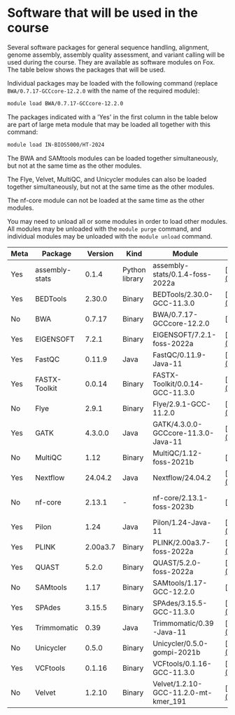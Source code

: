 # Software that will be used in the course

Several software packages for general sequence handling, alignment, genome assembly, assembly quality assessment, and variant calling will be used during the course. They are available as software modules on Fox. The table below shows the packages that will be used.

Individual packages may be loaded with the following command (replace `BWA/0.7.17-GCCcore-12.2.0` with the name of the required module):

```sh
module load BWA/0.7.17-GCCcore-12.2.0
```

The packages indicated with a 'Yes' in the first column in the table below are part of large meta module that may be loaded all together with this command:

```sh
module load IN-BIOS5000/HT-2024
```

The BWA and SAMtools modules can be loaded together simultaneously, but not at the same time as the other modules.

The Flye, Velvet, MultiQC, and Unicycler modules can also be loaded together simultaneously, but not at the same time as the other modules.

The nf-core module can not be loaded at the same time as the other modules.

You may need to unload all or some modules in order to load other modules. All modules may be unloaded with the `module purge` command, and individual modules may be unloaded with the `module unload` command.


Meta | Package | Version | Kind | Module | Documentation | Source code repository
----|---------|---------|------|--------|---------------|-----------------------
Yes | assembly-stats | 0.1.4 | Python library | assembly-stats/0.1.4-foss-2022a | [https://pypi.org/project/assembly-stats](https://pypi.org/project/assembly-stats) | [https://github.com/MikeTrizna/assembly_stats](https://github.com/MikeTrizna/assembly_stats)
Yes | BEDTools | 2.30.0 | Binary | BEDTools/2.30.0-GCC-11.3.0 | [https://bedtools.readthedocs.io/en/latest](https://bedtools.readthedocs.io/en/latest) | [https://github.com/arq5x/bedtools2](https://github.com/arq5x/bedtools2)
No  | BWA | 0.7.17 | Binary | BWA/0.7.17-GCCcore-12.2.0 | [https://github.com/lh3/bwa](https://github.com/lh3/bwa) | [https://github.com/lh3/bwa](https://github.com/lh3/bwa)
Yes | EIGENSOFT | 7.2.1 | Binary | EIGENSOFT/7.2.1-foss-2022a | [https://github.com/DReichLab/EIG](https://github.com/DReichLab/EIG) |  [https://github.com/DReichLab/EIG](https://github.com/DReichLab/EIG)
Yes | FastQC | 0.11.9 | Java | FastQC/0.11.9-Java-11 | [https://www.bioinformatics.babraham.ac.uk/projects/fastqc](https://www.bioinformatics.babraham.ac.uk/projects/fastqc) | [https://github.com/s-andrews/FastQC](https://github.com/s-andrews/FastQC)
Yes | FASTX-Toolkit | 0.0.14 | Binary | FASTX-Toolkit/0.0.14-GCC-11.3.0 | [https://github.com/agordon/fastx_toolkit](https://github.com/agordon/fastx_toolkit) | [https://github.com/agordon/fastx_toolkit](https://github.com/agordon/fastx_toolkit)
No  | Flye | 2.9.1 | Binary | Flye/2.9.1-GCC-11.2.0 | [https://github.com/fenderglass/Flye](https://github.com/fenderglass/Flye) | [https://github.com/fenderglass/Flye](https://github.com/fenderglass/Flye)
Yes | GATK | 4.3.0.0 | Java | GATK/4.3.0.0-GCCcore-11.3.0-Java-11 | [https://gatk.broadinstitute.org/hc/en-us](https://gatk.broadinstitute.org/hc/en-us) | [https://github.com/broadinstitute/gatk](https://github.com/broadinstitute/gatk)
No  | MultiQC | 1.12 | Binary | MultiQC/1.12-foss-2021b | [https://multiqc.info](https://multiqc.info) | [https://github.com/ewels/MultiQC](https://github.com/ewels/MultiQC)
Yes | Nextflow | 24.04.2 | Java | Nextflow/24.04.2 | [https://www.nextflow.io/docs/latest/index.html](https://www.nextflow.io/docs/latest/index.html) | [https://www.nextflow.io/docs/latest/install.html](https://www.nextflow.io/docs/latest/install.html)
No  | nf-core | 2.13.1 | - | nf-core/2.13.1-foss-2023b | [https://nf-co.re/docs](https://nf-co.re/docs) | [https://nf-co.re/docs/nf-core-tools/installation](https://nf-co.re/docs/nf-core-tools/installation)
Yes | Pilon | 1.24 | Java | Pilon/1.24-Java-11 | [https://github.com/broadinstitute/pilon/wiki](https://github.com/broadinstitute/pilon/wiki) | [https://github.com/broadinstitute/pilon](https://github.com/broadinstitute/pilon)
Yes | PLINK | 2.00a3.7 | Binary | PLINK/2.00a3.7-foss-2022a | [https://www.cog-genomics.org/plink/2.0](https://www.cog-genomics.org/plink/2.0) | [https://www.cog-genomics.org/plink/2.0](https://www.cog-genomics.org/plink/2.0)
Yes | QUAST | 5.2.0 | Binary | QUAST/5.2.0-foss-2022a | [https://quast.sourceforge.net/docs/manual.html](https://quast.sourceforge.net/docs/manual.html) | [https://github.com/ablab/quast](https://github.com/ablab/quast)
No  | SAMtools | 1.17 | Binary | SAMtools/1.17-GCC-12.2.0 | [https://www.htslib.org](https://www.htslib.org) | [https://github.com/samtools/samtools](https://github.com/samtools/samtools)
Yes | SPAdes | 3.15.5 | Binary | SPAdes/3.15.5-GCC-11.3.0 | [https://ablab.github.io/spades/](https://ablab.github.io/spades/) | [https://github.com/ablab/spades](https://github.com/ablab/spades)
Yes | Trimmomatic | 0.39 | Java | Trimmomatic/0.39-Java-11 | [http://www.usadellab.org/cms/?page=trimmomatic](http://www.usadellab.org/cms/?page=trimmomatic) | [https://github.com/usadellab/Trimmomatic](https://github.com/usadellab/Trimmomatic)
No  | Unicycler | 0.5.0 | Binary | Unicycler/0.5.0-gompi-2021b | [https://github.com/rrwick/Unicycler](https://github.com/rrwick/Unicycler) | [https://github.com/rrwick/Unicycler](https://github.com/rrwick/Unicycler)
Yes | VCFtools | 0.1.16 | Binary | VCFtools/0.1.16-GCC-11.3.0 | [https://vcftools.github.io/index.html](https://vcftools.github.io/index.html) | [https://github.com/vcftools/vcftools](https://github.com/vcftools/vcftools)
No  | Velvet | 1.2.10 | Binary | Velvet/1.2.10-GCC-11.2.0-mt-kmer_191 | [https://github.com/dzerbino/velvet](https://github.com/dzerbino/velvet) | [https://github.com/dzerbino/velvet](https://github.com/dzerbino/velvet)
